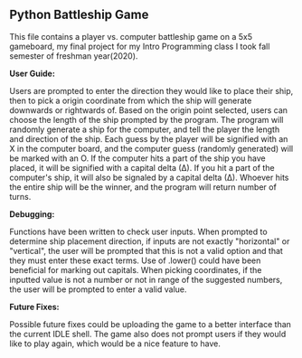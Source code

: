 <h2> Python Battleship Game </h2>
  
<p>This file contains a player vs. computer battleship game on a 5x5 gameboard, my final project for my Intro Programming class I took fall semester 
of freshman year(2020).</p>
  
<p><strong>User Guide: </strong></p>
<p>Users are prompted to enter the direction they would like to place their ship, then to pick a origin coordinate from which the ship will generate 
downwards or rightwards of. Based on the origin point selected, users can choose the length of the ship prompted by the program. The program will 
randomly generate a ship for the computer, and tell the player the length and direction of the ship. Each guess by the player will be signified with
an X in the computer board, and the computer guess (randomly generated) will be marked with an O. If the computer hits a part of the ship you have placed,
it will be signified with a capital delta (∆). If you hit a part of the computer's ship, it will also be signaled by a capital delta (∆). Whoever hits
the entire ship will be the winner, and the program will return number of turns. </p>

<p><strong>Debugging: </strong></p>
<p>Functions have been written to check user inputs. When prompted to determine ship placement direction, if inputs are not exactly "horizontal" or 
"vertical", the user will be prompted that this is not a valid option and that they must enter these exact terms. Use of .lower() could have been 
beneficial for marking out capitals. When picking coordinates, if the inputted value is not a number or not in range of the suggested numbers, the user 
will be prompted to enter a valid value. </p>

<p><strong>Future Fixes: </strong></p>
<p>Possible future fixes could be uploading the game to a better interface than the current IDLE shell. The game also does not prompt users if they would 
like to play again, which would be a nice feature to have. </p>
